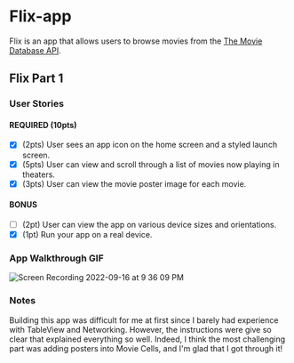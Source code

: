 # Flix-app

Flix is an app that allows users to browse movies from the [The Movie Database API](http://docs.themoviedb.apiary.io/#).

## Flix Part 1

### User Stories
#### REQUIRED (10pts)
- [x] (2pts) User sees an app icon on the home screen and a styled launch screen.
- [x] (5pts) User can view and scroll through a list of movies now playing in theaters.
- [x] (3pts) User can view the movie poster image for each movie.

#### BONUS
- [ ] (2pt) User can view the app on various device sizes and orientations.
- [x] (1pt) Run your app on a real device.

### App Walkthrough GIF
![Screen Recording 2022-09-16 at 9 36 09 PM](https://user-images.githubusercontent.com/99046066/190838293-3c5b37cc-2ffb-46dd-8f57-1e74143fe14e.gif)

### Notes
Building this app was difficult for me at first since I barely had experience with TableView and Networking. However, the instructions were give so clear that explained everything so well. Indeed, I think the most challenging part was adding posters into Movie Cells, and I'm glad that I got through it!

